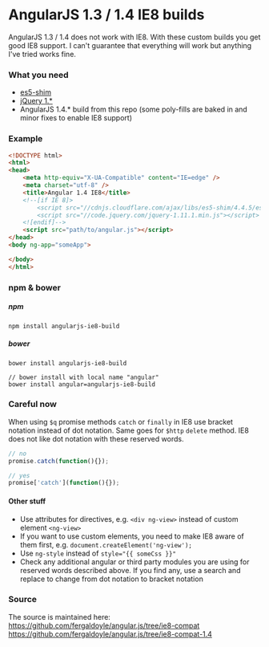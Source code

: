 AngularJS 1.3 / 1.4 IE8 builds
========================
AngularJS 1.3 / 1.4 does not work with IE8. With these custom builds you get good IE8 support. I can't guarantee that everything will work but anything I've tried works fine.

### What you need

* [es5-shim](https://github.com/es-shims/es5-shim)
* [jQuery 1.*](http://jquery.com/download/)
* AngularJS 1.4.* build from this repo (some poly-fills are baked in and minor fixes to enable IE8 support)

### Example
```html
<!DOCTYPE html>
<html>
<head>
	<meta http-equiv="X-UA-Compatible" content="IE=edge" />
	<meta charset="utf-8" />
	<title>Angular 1.4 IE8</title>
	<!--[if IE 8]>
		<script src="//cdnjs.cloudflare.com/ajax/libs/es5-shim/4.4.5/es5-shim.min.js"></script>
		<script src="//code.jquery.com/jquery-1.11.1.min.js"></script>
	<![endif]-->
	<script src="path/to/angular.js"></script>
</head>
<body ng-app="someApp">

</body>
</html>
```

### npm & bower

##### npm

	npm install angularjs-ie8-build
	
##### bower

	bower install angularjs-ie8-build
	
	// bower install with local name "angular"
	bower install angular=angularjs-ie8-build

### Careful now
When using `$q` promise methods `catch` or `finally` in IE8 use bracket notation instead of dot notation. Same goes for `$http` `delete` method. IE8 does not like dot notation with these reserved words.
```javascript
// no
promise.catch(function(){});

// yes
promise['catch'](function(){});
```

#### Other stuff
*   Use attributes for directives, e.g. `<div ng-view>` instead of custom element `<ng-view>`
*   If you want to use custom elements, you need to make IE8 aware of them first, e.g. `document.createElement('ng-view');`
*   Use `ng-style` instead of `style="{{ someCss }}"`
*   Check any additional angular or third party modules you are using for reserved words described above. If you find any, use a search and replace to change from dot notation to bracket notation



### Source
The source is maintained here:  
https://github.com/fergaldoyle/angular.js/tree/ie8-compat   
https://github.com/fergaldoyle/angular.js/tree/ie8-compat-1.4


